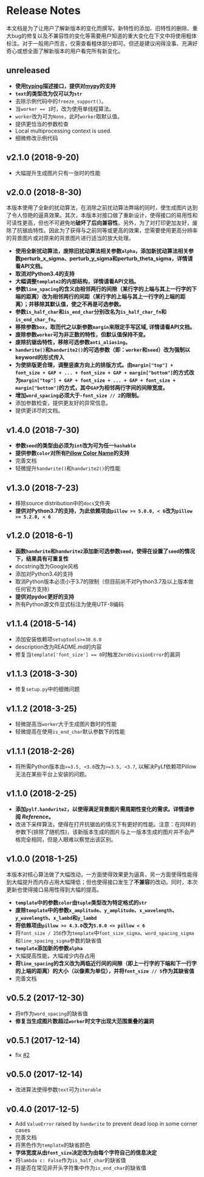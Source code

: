 # Release Notes
本文档是为了让用户了解新版本的变化而撰写。新特性的添加、旧特性的删除、重大bug的修复以及不兼容性的变化等需要用户知道的重大变化在下文中将使用粗体标注。对于一般用户而言，仅需查看粗体部分即可。但还是建议闲得没事、充满好奇心或想全面了解新版本的用户看完所有新变化。


## unreleased
* __使用[typing](https://docs.python.org/3/library/typing.html)描述接口，提供对[mypy](https://github.com/python/mypy)的支持__
* __`text`的类型改为仅可以为`str`__
* 去除示例代码中的`freeze_support()`。
* 当`worker == 1`时，改为使用单线程算法。
* `worker`改为可为`None`，此时`worker`取默认值。
* 提供更恰当的参数检查
* Local multiprocessing context is used.
* 细微修改示例代码


## v2.1.0 (2018-9-20)
* 大幅提升生成图片只有一张时的性能


## v2.0.0 (2018-8-30)
本版本使用了全新的扰动算法，在消除之前扰动算法弊端的同时，使生成图片达到了令人惊艳的逼真效果。其次，本版本对接口做了重新设计，使得接口的易用性和可读性更高，但也不可避免地**破坏了后向兼容性**。另外，为了对打印更加友好，废除了抗锯齿特性。因此为了获得与之前同等或更高的效果，您需要使用更高分辨率的背景图片或对原来的背景图片进行适当的放大处理。
* __使用全新扰动算法，废除旧扰动算法相关参数`alpha`，添加新扰动算法相关参数perturb_x_sigma、perturb_y_sigma和perturb_theta_sigma，详情请看API文档。__
* __取消对Python3.4的支持__
* __大幅调整`template2`的内部结构，详情请看API文档。__
* __参数`line_spacing`的含义由相邻两行的间隙（某行字的上端与其上一行字的下端的距离）改为相邻两行的间距（某行字的上端与其上一行字的上端的距离）；并移除其默认值，使之不再是可选参数。__
* __参数`is_half_char`和`is_end_char`分别改名为`is_half_char_fn`和`is_end_char_fn`。__
* __移除参数`box`，取而代之以新参数`margin`来限定手写区域, 详情请看API文档。__
* __废除参数`worker`可为非正数的特性，但默认值保持不变。__
* __废除抗锯齿特性，移除可选参数`anti_aliasing`。__
* __`handwrite()`和`handwrite2()`的可选参数（即：`worker`和`seed`）改为强制以keyword的形式传入__
* __为使排版更合理，调整竖直方向上的排版方式。由`margin["top"] + font_size + GAP + ... + font_size + GAP + margin["bottom"]`的方式改为`margin["top"] + GAP + font_size + ... + GAP + font_size + margin["bottom"]`的方式，其中`GAP`为相邻两行字间的间隙宽度。__
* __增加`word_spacing`必须大于`-font_size // 2`的限制。__
* 添加参数检查，提供更友好的异常信息。
* 提供更详尽的文档。


## v1.4.0 (2018-7-30)
* __参数`seed`的类型由必须为`int`改为可为任一`hashable`__
* __提供参数`color`对所有[Pillow Color Name](https://pillow.readthedocs.io/en/5.2.x/reference/ImageColor.html#color-names)的支持__
* 完善文档
* 轻微提升`handwrite()`和`handwrite2()`的性能


## v1.3.0 (2018-7-23)
* 移除source distribution中的`docs`文件夹
* __提供对Python3.7的支持，为此依赖项由`pillow >= 5.0.0, < 6`改为`pillow >= 5.2.0, < 6`__


## v1.2.0 (2018-6-1)
* __函数`handwrite`和`handwrite2`添加新可选参数`seed`，使得在设置了`seed`的情况下，结果具有可重复性__
* docstring改为Google风格
* 添加对Python3.4的支持
* 取消Python版本必须小于3.7的限制（但目前尚不对Python3.7及以上版本做任何官方支持）
* __提供对pydoc更好的支持__
* 所有Python源文件显式标注为使用UTF-8编码


## v1.1.4 (2018-5-14)
* 添加安装依赖项`setuptools>=38.6.0`
* description改为README.md的内容
* 修复当`template['font_size'] == 0`时触发`ZeroDivisionError`的漏洞


## v1.1.3 (2018-3-30)
* 修复`setup.py`中的细微问题


## v1.1.2 (2018-3-25)
* 轻微提高当`worker`大于生成图片数时的性能
* 轻微提高在使用`is_end_char`默认参数下的性能


## v1.1.1 (2018-2-26)
* 将所需Python版本由`>=3.5, <3.8`改为`>=3.5, <3.7`, 以解决PyLf依赖项Pillow无法在某些平台上安装的问题。


## v1.1.0 (2018-2-25)
* __添加`pylf.handwrite2`，以使得满足背景图片需周期性变化的需求。详情请参阅 _Reference_。__
* 改进下采样算法，使得在打开抗锯齿的情况下有更好的性能。注意：在同样的参数下(排除了随机性)，该新版本生成的图片与上一版本生成的图片并不会严格完全相同，但是人眼难以察觉出该区别。


## v1.0.0 (2018-1-25)
本版本对核心算法做了大幅改动，一方面使得效果更为逼真，另一方面使得性能得到大幅提升而内存占用大幅降低；但也使得接口发生了**不兼容**的改动。同时，本次更新也使得接口易用性得到大幅的提高。
* __`template`中的参数`color`由`tuple`类型改为特定格式的`str`__
* __废除`template`中的参数`x_amplitude`、`y_amplitude`、`x_wavelength`、`y_wavelength`、`x_lambd`和`y_lambd`__
* __将依赖项由`pillow >= 4.3.0`改为`5.0.0 <= pillow < 6`__
* 将`font_size / 256`作为`template`中`font_size_sigma`、`word_spacing_sigma`和`line_spacing_sigma`参数的缺省值
* __`template`添加新的参数`alpha`__
* 大幅提高性能，大幅减少内存占用
* __将`line_spacing`的含义改为两临近行间的间隙（即上一行字的下端和下一行字的上端的距离）的大小（以像素为单位），并将`font_size // 5`作为其缺省值__
* 完善文档


## v0.5.2 (2017-12-30)
* 将`0`作为`word_spacing`的缺省值
* __修复当生成图片数超过`worker`时文字出现大范围重叠的漏洞__


## v0.5.1 (2017-12-14)
* fix [#2](https://github.com/Gsllchb/PyLf/issues/2)


## v0.5.0 (2017-12-14)
* 改进算法使得参数`text`可为`iterable`


## v0.4.0 (2017-12-5)
* Add `ValueError` raised by `handwrite` to prevent dead loop in some corner cases
* 完善文档
* 将黑色作为`template`的缺省颜色
* __字体宽度从由`font_size`决定改为由每个字符自己的信息决定__
* 将`lambda c: False`作为`is_half_char`的缺省值
* 将是否在常见非开头字符集中作为`is_end_char`的缺省值

